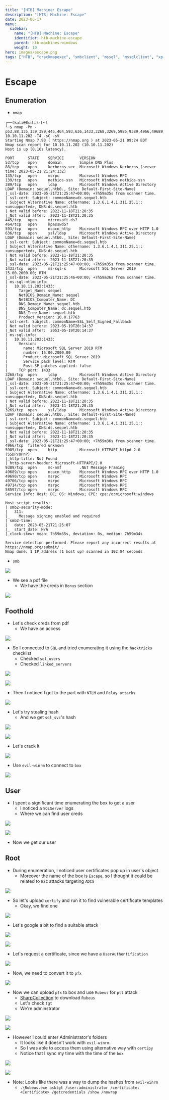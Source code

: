 ```yaml
---
title: "[HTB] Machine: Escape"
description: "[HTB] Machine: Escape"
date: 2023-06-17
menu:
  sidebar:
    name: "[HTB] Machine: Escape"
    identifier: htb-machine-escape
    parent: htb-machines-windows
    weight: 10
hero: images/escape.png
tags: ["HTB", "crackmapexec", "smbclient", "mssql", "mssqlclient", "xp-cmdshell", "responder", "net-ntlmv2", "hashcat", "winrm", "evil-winrm", "certify", "adcs", "rubeus", "certipy", "silver-ticket", "pass-the-hash", "xp-dirtree"]
---
```


# Escape
## Enumeration
- `nmap`
```
┌──(kali㉿kali)-[~]
└─$ nmap -Pn -p53,88,135,139,389,445,464,593,636,1433,3268,3269,5985,9389,4966,49689,49690,49706,49714,58597 10.10.11.202 -T4 -sC -sV
Starting Nmap 7.93 ( https://nmap.org ) at 2023-05-21 09:24 EDT
Nmap scan report for 10.10.11.202 (10.10.11.202)
Host is up (0.16s latency).

PORT      STATE    SERVICE       VERSION
53/tcp    open     domain        Simple DNS Plus
88/tcp    open     kerberos-sec  Microsoft Windows Kerberos (server time: 2023-05-21 21:24:13Z)
135/tcp   open     msrpc         Microsoft Windows RPC
139/tcp   open     netbios-ssn   Microsoft Windows netbios-ssn
389/tcp   open     ldap          Microsoft Windows Active Directory LDAP (Domain: sequel.htb0., Site: Default-First-Site-Name)
|_ssl-date: 2023-05-21T21:25:47+00:00; +7h59m35s from scanner time.
| ssl-cert: Subject: commonName=dc.sequel.htb
| Subject Alternative Name: othername: 1.3.6.1.4.1.311.25.1::<unsupported>, DNS:dc.sequel.htb
| Not valid before: 2022-11-18T21:20:35
|_Not valid after:  2023-11-18T21:20:35
445/tcp   open     microsoft-ds?
464/tcp   open     kpasswd5?
593/tcp   open     ncacn_http    Microsoft Windows RPC over HTTP 1.0
636/tcp   open     ssl/ldap      Microsoft Windows Active Directory LDAP (Domain: sequel.htb0., Site: Default-First-Site-Name)
| ssl-cert: Subject: commonName=dc.sequel.htb
| Subject Alternative Name: othername: 1.3.6.1.4.1.311.25.1::<unsupported>, DNS:dc.sequel.htb
| Not valid before: 2022-11-18T21:20:35
|_Not valid after:  2023-11-18T21:20:35
|_ssl-date: 2023-05-21T21:25:47+00:00; +7h59m35s from scanner time.
1433/tcp  open     ms-sql-s      Microsoft SQL Server 2019 15.00.2000.00; RTM
|_ssl-date: 2023-05-21T21:25:46+00:00; +7h59m36s from scanner time.
| ms-sql-ntlm-info: 
|   10.10.11.202:1433: 
|     Target_Name: sequel
|     NetBIOS_Domain_Name: sequel
|     NetBIOS_Computer_Name: DC
|     DNS_Domain_Name: sequel.htb
|     DNS_Computer_Name: dc.sequel.htb
|     DNS_Tree_Name: sequel.htb
|_    Product_Version: 10.0.17763
| ssl-cert: Subject: commonName=SSL_Self_Signed_Fallback
| Not valid before: 2023-05-19T20:14:37
|_Not valid after:  2053-05-19T20:14:37
| ms-sql-info: 
|   10.10.11.202:1433: 
|     Version: 
|       name: Microsoft SQL Server 2019 RTM
|       number: 15.00.2000.00
|       Product: Microsoft SQL Server 2019
|       Service pack level: RTM
|       Post-SP patches applied: false
|_    TCP port: 1433
3268/tcp  open     ldap          Microsoft Windows Active Directory LDAP (Domain: sequel.htb0., Site: Default-First-Site-Name)
|_ssl-date: 2023-05-21T21:25:47+00:00; +7h59m35s from scanner time.
| ssl-cert: Subject: commonName=dc.sequel.htb
| Subject Alternative Name: othername: 1.3.6.1.4.1.311.25.1::<unsupported>, DNS:dc.sequel.htb
| Not valid before: 2022-11-18T21:20:35
|_Not valid after:  2023-11-18T21:20:35
3269/tcp  open     ssl/ldap      Microsoft Windows Active Directory LDAP (Domain: sequel.htb0., Site: Default-First-Site-Name)
| ssl-cert: Subject: commonName=dc.sequel.htb
| Subject Alternative Name: othername: 1.3.6.1.4.1.311.25.1::<unsupported>, DNS:dc.sequel.htb
| Not valid before: 2022-11-18T21:20:35
|_Not valid after:  2023-11-18T21:20:35
|_ssl-date: 2023-05-21T21:25:47+00:00; +7h59m36s from scanner time.
4966/tcp  filtered unknown
5985/tcp  open     http          Microsoft HTTPAPI httpd 2.0 (SSDP/UPnP)
|_http-title: Not Found
|_http-server-header: Microsoft-HTTPAPI/2.0
9389/tcp  open     mc-nmf        .NET Message Framing
49689/tcp open     ncacn_http    Microsoft Windows RPC over HTTP 1.0
49690/tcp open     msrpc         Microsoft Windows RPC
49706/tcp open     msrpc         Microsoft Windows RPC
49714/tcp open     msrpc         Microsoft Windows RPC
58597/tcp open     msrpc         Microsoft Windows RPC
Service Info: Host: DC; OS: Windows; CPE: cpe:/o:microsoft:windows

Host script results:
| smb2-security-mode: 
|   311: 
|_    Message signing enabled and required
| smb2-time: 
|   date: 2023-05-21T21:25:07
|_  start_date: N/A
|_clock-skew: mean: 7h59m35s, deviation: 0s, median: 7h59m34s

Service detection performed. Please report any incorrect results at https://nmap.org/submit/ .
Nmap done: 1 IP address (1 host up) scanned in 102.84 seconds
```
- `smb`

![](./images/1.png)

- We see a pdf file
  - We have the creds in `Bonus` section

![](./images/2.png)

## Foothold
- Let's check creds from pdf
  - We have an access

![](./images/3.png)

- So I connected to `SQL` and tried enumerating it using the `hacktricks` checklist
  - Checked `sql_users`
  - Checked `linked_servers`

![](./images/5.png)

![](./images/4.png)

- Then I noticed I got to the part with `NTLM` and `Relay attacks`

![](./images/6.png)

- Let's try stealing hash
  - And we get `sql_svc`'s hash

![](./images/7.png)

![](./images/8.png)

- Let's crack it

![](./images/9.png)

- Use `evil-winrm` to connect to `box`

![](./images/10.png)

## User
- I spent a significant time enumerating the box to get a user
  - I noticed a `SQLServer` logs
  - Where we can find user creds

![](./images/11.png)

![](./images/12.png)

- Now we get our user

## Root
- During enumeration, I noticed user certificates pop up in user's object
  - Moreover the name of the box is `Escape`, so I thought it could be related to `ESC` attacks targeting `ADCS`

![](./images/13.png)

- So let's upload `certify` and run it to find vulnerable certificate templates
  - Okay, we find one

![](./images/14.png)

- Let's google a bit to find a suitable attack

![](./images/15.png)

![](./images/16.png)

- Let's request a certificate, since we have a `UserAuthentification`

![](./images/17.png)

- Now, we need to convert it to `pfx`

![](./images/18.png)

- Now we can upload `pfx` to box and use `Rubeus` for `ptt` attack
  - [SharpCollection](https://github.com/Flangvik/SharpCollection) to download `Rubeus`
  - Let's check `tgt`
  - We're adminstrator

![](./images/19.png)

![](./images/20.png)

- However I could enter Administrator's folders
  - It looks like it doesn't work with `evil-winrm`
  - So I was able to access them using alternative way with `certipy`
  - Notice that I sync my time with the time of the `box`

![](./images/21.png)

![](./images/22.png)

- Note: Looks like there was a way to dump the hashes from `evil-winrm`
  - `.\Rubeus.exe asktgt /user:administrator /certificate:<Certificate> /getcredentials /show /nowrap`
